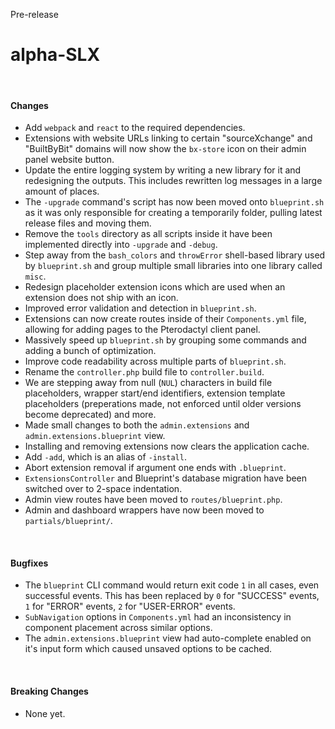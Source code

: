 <span class="badge bg-warning-subtle border border-warning-subtle text-warning-emphasis rounded-pill"><i class="bi bi-binoculars-fill"></i> Pre-release</span>
# alpha-SLX
<br/>

#### Changes
- Add `webpack` and `react` to the required dependencies.
- Extensions with website URLs linking to certain "sourceXchange" and "BuiltByBit" domains will now show the `bx-store` icon on their admin panel website button.
- Update the entire logging system by writing a new library for it and redesigning the outputs. This includes rewritten log messages in a large amount of places.
- The `-upgrade` command's script has now been moved onto `blueprint.sh` as it was only responsible for creating a temporarily folder, pulling latest release files and moving them.
- Remove the `tools` directory as all scripts inside it have been implemented directly into `-upgrade` and `-debug`.
- Step away from the `bash_colors` and `throwError` shell-based library used by `blueprint.sh` and group multiple small libraries into one library called `misc`.
- Redesign placeholder extension icons which are used when an extension does not ship with an icon.
- Improved error validation and detection in `blueprint.sh`.
- Extensions can now create routes inside of their `Components.yml` file, allowing for adding pages to the Pterodactyl client panel.
- Massively speed up `blueprint.sh` by grouping some commands and adding a bunch of optimization.
- Improve code readability across multiple parts of `blueprint.sh`.
- Rename the `controller.php` build file to `controller.build`.
- We are stepping away from null (`NUL`) characters in build file placeholders, wrapper start/end identifiers, extension template placeholders (preperations made, not enforced until older versions become deprecated) and more.
- Made small changes to both the `admin.extensions` and `admin.extensions.blueprint` view.
- Installing and removing extensions now clears the application cache.
- Add `-add`, which is an alias of `-install`.
- Abort extension removal if argument one ends with `.blueprint`.
- `ExtensionsController` and Blueprint's database migration have been switched over to 2-space indentation.
- Admin view routes have been moved to `routes/blueprint.php`.
- Admin and dashboard wrappers have now been moved to `partials/blueprint/`.

<br/>

#### Bugfixes
- The `blueprint` CLI command would return exit code `1` in all cases, even successful events. This has been replaced by `0` for "SUCCESS" events, `1` for "ERROR" events, `2` for "USER-ERROR" events.
- `SubNavigation` options in `Components.yml` had an inconsistency in component placement across similar options.
- The `admin.extensions.blueprint` view had auto-complete enabled on it's input form which caused unsaved options to be cached.

<br/>

#### Breaking Changes
- None yet.